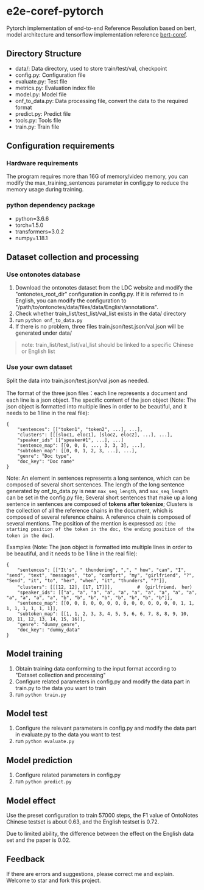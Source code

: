 # e2e-coref-pytorch

Pytorch implementation of end-to-end Reference Resolution based on bert, model architecture and tensorflow implementation reference [bert-coref](https://github.com/mandarjoshi90/coref).


## Directory Structure

+ data/: Data directory, used to store train/test/val, checkpoint
+ config.py: Configuration file
+ evaluate.py: Test file
+ metrics.py: Evaluation index file
+ model.py: Model file
+ onf_to_data.py: Data processing file, convert the data to the required format
+ predict.py: Predict file
+ tools.py: Tools file
+ train.py: Train file


## Configuration requirements

### Hardware requirements

The program requires more than 16G of memory/video memory, you can modify the max_training_sentences parameter in config.py to reduce the memory usage during training.

### python dependency package

+ python=3.6.6
+ torch=1.5.0
+ transformers=3.0.2
+ numpy=1.18.1


## Dataset collection and processing

### Use ontonotes database


1. Download the ontonotes dataset from the LDC website and modify the "ontonotes_root_dir" configuration in config.py. If it is referred to in English, you can modify the configuration to "/path/to/ontonotes/data/files/data/English/annotations".
2. Check whether train_list/test_list/val_list exists in the data/ directory
3. run `python onf_to_data.py`
4. If there is no problem, three files train.json/test.json/val.json will be generated under data/
> note: train_list/test_list/val_list should be linked to a specific Chinese or English list


### Use your own dataset

Split the data into train.json/test.json/val.json as needed.

The format of the three json files：each line represents a document and each line is a json object.
The specific content of the json object (Note: The json object is formatted into multiple lines in order to be beautiful, and it needs to be 1 line in the real file):

```
{
    "sentences": [["token1", "token2", ...], ...],
    "clusters": [[[sloc1, eloc1], [sloc2, eloc2], ...], ...],
    "speaker_ids" [["speaker#1", ...], ...]
    "sentence_map": [[0, 0, 0, ..., 3, 3, 3], ...],
    "subtoken_map": [[0, 0, 1, 2, 3, ...], ...],
    "genre": "Doc type",
    "doc_key": "Doc name"
}
```

Note: An element in sentences represents a long sentence, which can be composed of several short sentences. 
The length of the long sentence generated by onf_to_data.py is near `max_seq_length`, and `max_seq_length` can be set in the config.py file; 
Several short sentences that make up a long sentence in sentences are composed of **tokens after tokenize**; 
Clusters is the collection of all the reference chains in the document, which is composed of several reference chains.
A reference chain is composed of several mentions. The position of the mention is expressed as: `[the starting position of the token in the doc, the ending position of the token in the doc]`.

Examples (Note: The json object is formatted into multiple lines in order to be beautiful, and it needs to be 1 line in the real file):

```
{
    "sentences": [["It's", " thundering", ",", " how", "can", "I", "send", "text", "messages", "to", "comfort", "my", "girlfriend", "?", "Send", "it", "to", "her", "when", "it", "thunders", "?"]],
    "clusters": [[[12, 12], [17, 17]]],         # （girlfriend， her）
    "speaker_ids": [["a", "a", "a", "a", "a", "a", "a", "a", "a", "a", "a", "a", "a", "a", "b", "b", "b", "b", "b", "b", "b", "b"]],
    "sentence_map": [[0, 0, 0, 0, 0, 0, 0, 0, 0, 0, 0, 0, 0, 0, 1, 1, 1, 1, 1, 1, 1, 1]],
    "subtoken_map": [[1, 1, 2, 3, 3, 4, 5, 5, 6, 6, 7, 8, 8, 9, 10, 10, 11, 12, 13, 14, 15, 16]],
    "genre": "dummy_genre",
    "doc_key": "dummy_data"
}
```

## Model training

1. Obtain training data conforming to the input format according to "Dataset collection and processing"
2. Configure related parameters in config.py and modify the data part in train.py to the data you want to train
3. run `python train.py`


## Model test

1. Configure the relevant parameters in config.py and modify the data part in evaluate.py to the data you want to test
2. run `python evaluate.py`


## Model prediction

1. Configure related parameters in config.py
2. run `python predict.py`


## Model effect

Use the preset configuration to train 57000 steps, the F1 value of OntoNotes Chinese testset is about 0.63, and the English testset is 0.72.

Due to limited ability, the difference between the effect on the English data set and the paper is 0.02.

## Feedback

If there are errors and suggestions, please correct me and explain. Welcome to star and fork this project.
